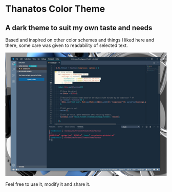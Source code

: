 # Thanatos Color Theme

## A dark theme to suit my own taste and needs

Based and inspired on other color schemes and things I liked here and there, some care was given to readability of selected text.

![Thanatos Screen Shot](images/thanatos-screenshot-1.jpg)

Feel free to use it, modify it and share it.
